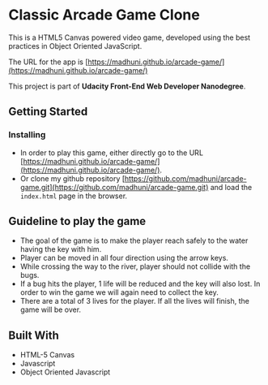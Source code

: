 # Classic Arcade Game Clone

This is a HTML5 Canvas powered video game, developed using the best practices in Object Oriented JavaScript.

The URL for the app is [https://madhuni.github.io/arcade-game/](https://madhuni.github.io/arcade-game/)


This project is part of **Udacity Front-End Web Developer Nanodegree**.

## Getting Started

### Installing

* In order to play this game, either directly go to the URL [https://madhuni.github.io/arcade-game/](https://madhuni.github.io/arcade-game/).
* Or clone my github repository [https://github.com/madhuni/arcade-game.git](https://github.com/madhuni/arcade-game.git) and load the ```index.html``` page in the browser.

## Guideline to play the game

* The goal of the game is to make the player reach safely to the water having the key with him.
* Player can be moved in all four direction using the arrow keys.
* While crossing the way to the river, player should not collide with the bugs.
* If a bug hits the player, 1 life will be reduced and the key will also lost. In order to win the game we will again need to collect the key.
* There are a total of 3 lives for the player. If all the lives will finish, the game will be over.

## Built With

* HTML-5 Canvas
* Javascript
* Object Oriented Javascript
